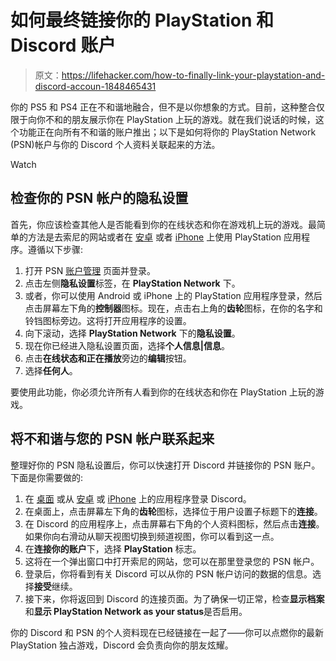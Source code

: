 # 如何最终链接你的 PlayStation 和 Discord 账户

> 原文：<https://lifehacker.com/how-to-finally-link-your-playstation-and-discord-accoun-1848465431>

你的 PS5 和 PS4 正在不和谐地融合，但不是以你想象的方式。目前，这种整合仅限于向你不和的朋友展示你在 PlayStation 上玩的游戏。就在我们说话的时候，这个功能正在向所有不和谐的账户推出；以下是如何将你的 PlayStation Network (PSN)帐户与你的 Discord 个人资料关联起来的方法。

Watch

## 检查你的 PSN 帐户的隐私设置

首先，你应该检查其他人是否能看到你的在线状态和你在游戏机上玩的游戏。最简单的方法是去索尼的网站或者在 [安卓](https://play.google.com/store/apps/details?id=com.scee.psxandroid) 或者 [iPhone](https://apps.apple.com/app/playstation-app/id410896080) 上使用 PlayStation 应用程序。遵循以下步骤:

1.  打开 PSN [账户管理](https://id.sonyentertainmentnetwork.com/id/management/) 页面并登录。
2.  点击左侧**隐私设置**标签，在 **PlayStation Network** 下。
3.  或者，你可以使用 Android 或 iPhone 上的 PlayStation 应用程序登录，然后点击屏幕左下角的**控制器**图标。现在，点击右上角的**齿轮**图标，在你的名字和铃铛图标旁边。这将打开应用程序的设置。
4.  向下滚动，选择 **PlayStation Network** 下的**隐私设置**。
5.  现在你已经进入隐私设置页面，选择**个人信息|信息**。
6.  点击**在线状态和正在播放**旁边的**编辑**按钮。
7.  选择**任何人**。

要使用此功能，你必须允许所有人看到你的在线状态和你在 PlayStation 上玩的游戏。

## 将不和谐与您的 PSN 帐户联系起来

整理好你的 PSN 隐私设置后，你可以快速打开 Discord 并链接你的 PSN 账户。下面是你需要做的:

1.  在 [桌面](https://discord.com/login) 或从 [安卓](https://play.google.com/store/apps/details?id=com.discord) 或 [iPhone](https://apps.apple.com/us/app/discord-chat-for-games/id985746746) 上的应用程序登录 Discord。
2.  在桌面上，点击屏幕左下角的**齿轮**图标，选择位于用户设置子标题下的**连接**。
3.  在 Discord 的应用程序上，点击屏幕右下角的个人资料图标，然后点击**连接**。如果你向右滑动从聊天视图切换到频道视图，你可以看到这一点。
4.  在**连接你的账户**下，选择 **PlayStation** 标志。
5.  这将在一个弹出窗口中打开索尼的网站，您可以在那里登录您的 PSN 帐户。
6.  登录后，你将看到有关 Discord 可以从你的 PSN 帐户访问的数据的信息。选择**接受**继续。
7.  接下来，你将返回到 Discord 的连接页面。为了确保一切正常，检查**显示档案**和**显示 PlayStation Network as your status**是否启用。

你的 Discord 和 PSN 的个人资料现在已经链接在一起了——你可以点燃你的最新 PlayStation 独占游戏，Discord 会负责向你的朋友炫耀。